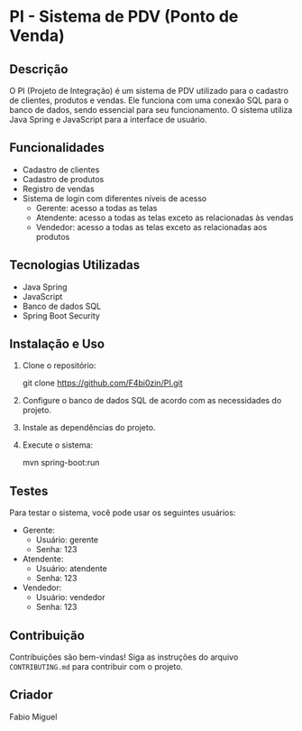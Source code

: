 # PI - Sistema de PDV (Ponto de Venda)

## Descrição
O PI (Projeto de Integração) é um sistema de PDV utilizado para o cadastro de clientes, produtos e vendas. Ele funciona com uma conexão SQL para o banco de dados, sendo essencial para seu funcionamento. O sistema utiliza Java Spring e JavaScript para a interface de usuário.

## Funcionalidades
- Cadastro de clientes
- Cadastro de produtos
- Registro de vendas
- Sistema de login com diferentes níveis de acesso
  - Gerente: acesso a todas as telas
  - Atendente: acesso a todas as telas exceto as relacionadas às vendas
  - Vendedor: acesso a todas as telas exceto as relacionadas aos produtos

## Tecnologias Utilizadas
- Java Spring
- JavaScript
- Banco de dados SQL
- Spring Boot Security

## Instalação e Uso
1. Clone o repositório:
   
   git clone https://github.com/F4bi0zin/PI.git
   
3. Configure o banco de dados SQL de acordo com as necessidades do projeto.
4. Instale as dependências do projeto.
5. Execute o sistema:
   
   mvn spring-boot:run
   

## Testes
Para testar o sistema, você pode usar os seguintes usuários:
- Gerente: 
  - Usuário: gerente
  - Senha: 123
- Atendente:
  - Usuário: atendente
  - Senha: 123
- Vendedor:
  - Usuário: vendedor
  - Senha: 123

## Contribuição
Contribuições são bem-vindas! Siga as instruções do arquivo `CONTRIBUTING.md` para contribuir com o projeto.

## Criador
Fabio Miguel

